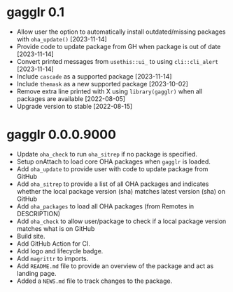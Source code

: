 # gagglr 0.1
* Allow user the option to automatically install outdated/missing packages with `oha_update()` [2023-11-14]
* Provide code to update package from GH when package is out of date [2023-11-14]
* Convert printed messages from `usethis::ui_` to using `cli::cli_alert` [2023-11-14]
* Include `cascade` as a supported package [2023-11-14]
* Include `themask` as a new supported package [2023-10-02]
* Remove extra line printed with X using `library(gagglr)` when all packages are available [2022-08-05]
* Upgrade version to stable [2022-08-15]

# gagglr 0.0.0.9000
* Update `oha_check` to run `oha_sitrep` if no package is specified.
* Setup onAttach to load core OHA packages when `gagglr` is loaded.
* Add `oha_update` to provide user with code to update package from GitHub
* Add `oha_sitrep` to provide a list of all OHA packages and indicates whether
 the local package version (sha) matches latest version (sha) on GitHub
* Add `oha_packages` to load all OHA packages (from Remotes in DESCRIPTION)
* Add `oha_check` to allow user/package to check if a local package version 
 matches what is on GitHub
* Build site.
* Add GitHub Action for CI.
* Add logo and lifecycle badge.
* Add `magrittr` to imports.
* Add `README.md` file to provide an overview of the package and act as landing page.
* Added a `NEWS.md` file to track changes to the package.
